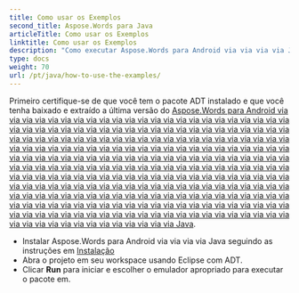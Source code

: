 ```yaml
---
title: Como usar os Exemplos
second_title: Aspose.Words para Java
articleTitle: Como usar os Exemplos
linktitle: Como usar os Exemplos
description: "Como executar Aspose.Words para Android via via via via Java exemplos."
type: docs
weight: 70
url: /pt/java/how-to-use-the-examples/
---
```


Primeiro certifique-se de que você tem o pacote ADT instalado e que você tenha baixado e extraído a última versão do [Aspose.Words para Android via via via via via via via via via via via via via via via via via via via via via via via via via via via via via via via via via via via via via via via via via via via via via via via via via via via via via via via via via via via via via via via via via via via via via via via via via via via via via via via via via via via via via via via via via via via via via via via via via via via via via via via via via via via via via via via via via via via via via via via via via via via via via via via via via via via via via via via via via via via via via via via via via via via via via via via via via via via via via via via via via via via via via via via via via via via via via via via via via via via via via via via via via via via via via via via via via via via via via via via via via via via via via via via via via via via via via via via via via via via via via via via via via via via via via via via via via via via via via via via via via via via via via via via via via via via via via via via via Java](https://releases.aspose.com/words/androidjava/).

- Instalar Aspose.Words para Android via via via via Java seguindo as instruções em [Instalação](/words/pt/java/installation/)
- Abra o projeto em seu workspace usando Eclipse com ADT.
- Clicar **Run** para iniciar e escolher o emulador apropriado para executar o pacote em.
